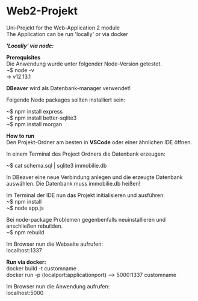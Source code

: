 # Web2-Projekt
Uni-Projekt for the Web-Application 2 module  
The Application can be run 'locally' or via docker

***'Locally' via node:***

**Prerequisites**   
Die Anwendung wurde unter folgender Node-Version getestet.  
~$ node -v   
-> v12.13.1  

**DBeaver** wird als Datenbank-manager verwendet!  

Folgende Node packages sollten installiert sein:  

~$ npm install express    
~$ npm install better-sqlite3  
~$ npm install morgan  

**How to run**  
Den Projekt-Ordner am besten in **VSCode** oder einer ähnlichen IDE öffnen.

In einem Terminal des Project Ordners die Datenbank erzeugen:

~$ cat schema.sql | sqlite3 immobilie.db

In DBeaver eine neue Verbindung anlegen und die erzeugte Datenbank auswählen.
Die Datenbank muss immobilie.db heißen!

Im Terminal der IDE nun das Projekt initialisieren und ausführen:  
~$ npm install  
~$ node app.js

Bei node-package Problemen gegenbenfalls neuinstallieren und anschließen rebuilden.  
~$ npm rebuild

Im Browser nun die Webseite aufrufen:  
localhost:1337

**Run via docker:**  
docker build -t customname .  
docker run -p (localport:applicationport) --> 5000:1337 customname

Im Browser nun die Anwendung aufrufen:  
localhost:5000


